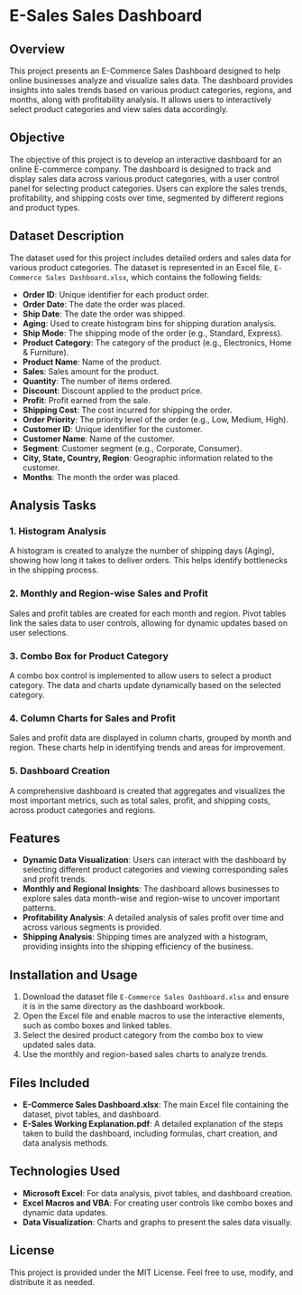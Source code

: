 # E-Sales  Sales Dashboard

## Overview

This project presents an E-Commerce Sales Dashboard designed to help online businesses analyze and visualize sales data. The dashboard provides insights into sales trends based on various product categories, regions, and months, along with profitability analysis. It allows users to interactively select product categories and view sales data accordingly.

## Objective

The objective of this project is to develop an interactive dashboard for an online E-commerce company. The dashboard is designed to track and display sales data across various product categories, with a user control panel for selecting product categories. Users can explore the sales trends, profitability, and shipping costs over time, segmented by different regions and product types.

## Dataset Description

The dataset used for this project includes detailed orders and sales data for various product categories. The dataset is represented in an Excel file, `E-Commerce Sales Dashboard.xlsx`, which contains the following fields:

- **Order ID**: Unique identifier for each product order.
- **Order Date**: The date the order was placed.
- **Ship Date**: The date the order was shipped.
- **Aging**: Used to create histogram bins for shipping duration analysis.
- **Ship Mode**: The shipping mode of the order (e.g., Standard, Express).
- **Product Category**: The category of the product (e.g., Electronics, Home & Furniture).
- **Product Name**: Name of the product.
- **Sales**: Sales amount for the product.
- **Quantity**: The number of items ordered.
- **Discount**: Discount applied to the product price.
- **Profit**: Profit earned from the sale.
- **Shipping Cost**: The cost incurred for shipping the order.
- **Order Priority**: The priority level of the order (e.g., Low, Medium, High).
- **Customer ID**: Unique identifier for the customer.
- **Customer Name**: Name of the customer.
- **Segment**: Customer segment (e.g., Corporate, Consumer).
- **City, State, Country, Region**: Geographic information related to the customer.
- **Months**: The month the order was placed.

## Analysis Tasks

### 1. Histogram Analysis

A histogram is created to analyze the number of shipping days (Aging), showing how long it takes to deliver orders. This helps identify bottlenecks in the shipping process.

### 2. Monthly and Region-wise Sales and Profit

Sales and profit tables are created for each month and region. Pivot tables link the sales data to user controls, allowing for dynamic updates based on user selections.

### 3. Combo Box for Product Category

A combo box control is implemented to allow users to select a product category. The data and charts update dynamically based on the selected category.

### 4. Column Charts for Sales and Profit

Sales and profit data are displayed in column charts, grouped by month and region. These charts help in identifying trends and areas for improvement.

### 5. Dashboard Creation

A comprehensive dashboard is created that aggregates and visualizes the most important metrics, such as total sales, profit, and shipping costs, across product categories and regions.

## Features

- **Dynamic Data Visualization**: Users can interact with the dashboard by selecting different product categories and viewing corresponding sales and profit trends.
- **Monthly and Regional Insights**: The dashboard allows businesses to explore sales data month-wise and region-wise to uncover important patterns.
- **Profitability Analysis**: A detailed analysis of sales profit over time and across various segments is provided.
- **Shipping Analysis**: Shipping times are analyzed with a histogram, providing insights into the shipping efficiency of the business.

## Installation and Usage

1. Download the dataset file `E-Commerce Sales Dashboard.xlsx` and ensure it is in the same directory as the dashboard workbook.
2. Open the Excel file and enable macros to use the interactive elements, such as combo boxes and linked tables.
3. Select the desired product category from the combo box to view updated sales data.
4. Use the monthly and region-based sales charts to analyze trends.

## Files Included

- **E-Commerce Sales Dashboard.xlsx**: The main Excel file containing the dataset, pivot tables, and dashboard.
- **E-Sales Working Explanation.pdf**: A detailed explanation of the steps taken to build the dashboard, including formulas, chart creation, and data analysis methods.

## Technologies Used

- **Microsoft Excel**: For data analysis, pivot tables, and dashboard creation.
- **Excel Macros and VBA**: For creating user controls like combo boxes and dynamic data updates.
- **Data Visualization**: Charts and graphs to present the sales data visually.

## License

This project is provided under the MIT License. Feel free to use, modify, and distribute it as needed.
